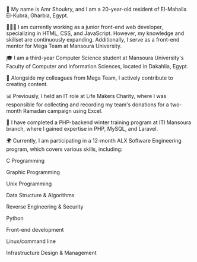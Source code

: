 👤 My name is Amr Shoukry, and I am a 20-year-old resident of El-Mahalla El-Kubra, Gharbia, Egypt.


👨🏻‍💻 I am currently working as a junior front-end web developer, specializing in HTML, CSS, and JavaScript. However, my knowledge and skillset are continuously expanding. Additionally, I serve as a front-end mentor for Mega Team at Mansoura University.


🎓 I am a third-year Computer Science student at Mansoura University's Faculty of Computer and Information Sciences, located in Dakahlia, Egypt.


📝 Alongside my colleagues from Mega Team, I actively contribute to creating content.


📊 Previously, I held an IT role at Life Makers Charity, where I was responsible for collecting and recording my team's donations for a two-month Ramadan campaign using Excel.


💾 I have completed a PHP-backend winter training program at ITI Mansoura branch, where I gained expertise in PHP, MySQL, and Laravel.


🌍 Currently, I am participating in a 12-month ALX Software Engineering program, which covers various skills, including:

C Programming


Graphic Programming

Unix Programming

Data Structure & Algorithms

Reverse Engineering & Security

Python

Front-end development

Linux/command line

Infrastructure Design & Management
